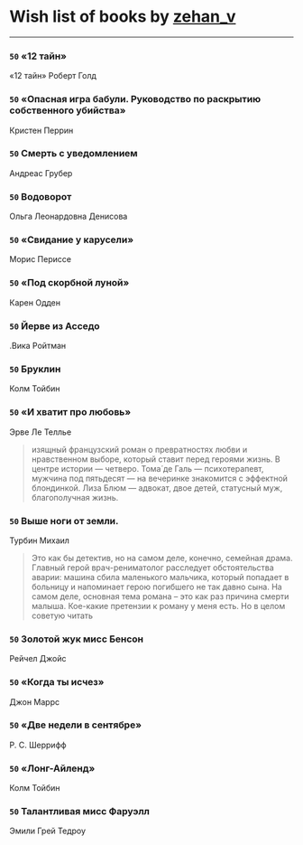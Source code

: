 # Wish list of books by [zehan_v](http://vk.com/id174598622)
---

### `50` «12 тайн»
«12 тайн» Роберт Голд

### `50` «Опасная игра бабули. Руководство по раскрытию собственного убийства»
Кристен Перрин

### `50` Смерть с уведомлением
Андреас Грубер

### `50` Водоворот
Ольга Леонардовна Денисова

### `50` «Свидание у карусели»
Морис Периссе

### `50` «Под скорбной луной»
Карен Одден

### `50` Йерве из Асседо
.Вика Ройтман

### `50` Бруклин
Колм Тойбин

### `50` «И хватит про любовь»
Эрве Ле Теллье
> изящный французский роман о превратностях любви и нравственном выборе, который ставит перед героями жизнь. В центре истории — четверо. Тома́ де Галь — психотерапевт, мужчина под пятьдесят — на вечеринке знакомится с эффектной блондинкой. Лиза Блюм — адвокат, двое детей, статусный муж, благополучная жизнь.

### `50` Выше ноги от земли.
Турбин Михаил
> Это как бы детектив, но на самом деле, конечно, семейная драма. Главный герой врач-рениматолог расследует обстоятельства аварии: машина сбила маленького мальчика, который попадает в больницу и напоминает герою погибшего не так давно сына. На самом деле, основная тема романа – это как раз причина смерти малыша. Кое-какие претензии к роману у меня есть. Но в целом советую читать

### `50` Золотой жук мисс Бенсон
Рейчел Джойс

### `50` «Когда ты исчез»
Джон Маррс

### `50` «Две недели в сентябре»
Р. С. Шеррифф

### `50` «Лонг-Айленд»
Колм Тойбин

### `50` Талантливая мисс Фаруэлл
Эмили Грей Тедроу


